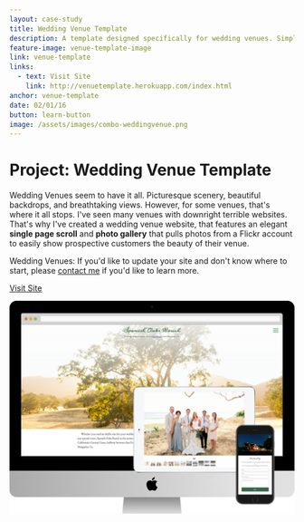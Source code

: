 ```yaml
---
layout: case-study
title: Wedding Venue Template
description: A template designed specifically for wedding venues. Simplistic design conveys key points, and features a photo gallery built using the AngularJS framework.
feature-image: venue-template-image
link: venue-template
links:
  - text: Visit Site
    link: http://venuetemplate.herokuapp.com/index.html
anchor: venue-template
date: 02/01/16
button: learn-button
image: /assets/images/combo-weddingvenue.png
---
```


# Project: Wedding Venue Template

Wedding Venues seem to have it all. Picturesque scenery, beautiful backdrops, and breathtaking views. However, for some venues, that's where it all stops. I've seen many venues with downright terrible websites. That's why I've created a wedding venue website, that features an elegant **single page scroll** and **photo gallery** that pulls photos from a Flickr account to easily show prospective customers the beauty of their venue.

Wedding Venues: If you'd like to update your site and don't know where to start, please [contact me](/index#contact) if you'd like to learn more.
<div class="case-button">
  <a href="http://venuetemplate.herokuapp.com/index.html" target="_blank">
    <div class="learn-button">Visit Site</div>
  </a>
</div>

!["wedding-template-hero"](/assets/images/combo-weddingvenue.png)

